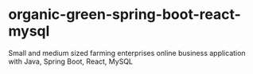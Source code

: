 # organic-green-spring-boot-react-mysql
Small and medium sized farming enterprises online business application with Java, Spring Boot, React, MySQL
